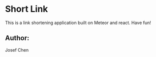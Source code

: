 # Short Link

This is a link shortening application built on Meteor and react.
Have fun!

## Author:
Josef Chen
